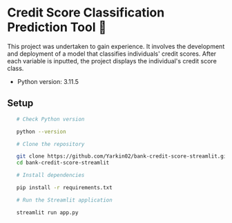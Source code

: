 # Credit Score Classification Prediction Tool :snake:

This project was undertaken to gain experience. It involves the development and deployment of a model that classifies individuals' credit scores. After each variable is inputted, the project displays the individual's credit score class.

- Python version: 3.11.5

## Setup

```bash
   # Check Python version

   python --version
```

```bash
   # Clone the repository

   git clone https://github.com/Yarkin02/bank-credit-score-streamlit.git
   cd bank-credit-score-streamlit
```

```bash
   # Install dependencies

   pip install -r requirements.txt
```

```bash
   # Run the Streamlit application

   streamlit run app.py
```


